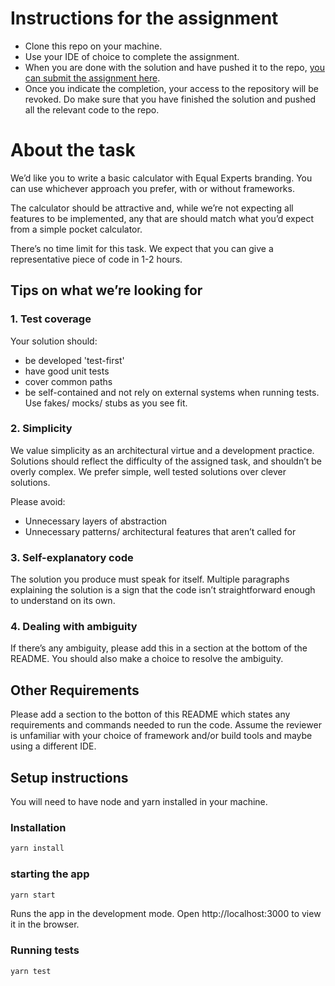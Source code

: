 # Instructions for the assignment
* Clone this repo on your machine.
* Use your IDE of choice to complete the assignment.
* When you are done with the solution and have pushed it to the repo, [you can submit the assignment here](https://app.snapcode.review/submission_links/845d2891-2ddb-4ab9-8b65-d9c896e52427).
* Once you indicate the completion, your access to the repository will be revoked. Do make sure that you have finished the solution and pushed all the relevant code to the repo.

# About the task

We’d like you to write a basic calculator with Equal Experts branding. You can use whichever approach you prefer, with or without frameworks.

The calculator should be attractive and, while we’re not expecting all features to be implemented, any that are should match what you’d expect from a simple pocket calculator.

There’s no time limit for this task. We expect that you can give a representative piece of code in 1-2 hours.

## Tips on what we’re looking for

### 1. Test coverage

Your solution should:

- be developed 'test-first'
- have good unit tests
- cover common paths
- be self-contained and not rely on external systems when running tests. Use fakes/ mocks/ stubs as you see fit.

### 2. Simplicity

We value simplicity as an architectural virtue and a development practice. Solutions should reflect the difficulty of the assigned task, and shouldn’t be overly complex. We prefer simple, well tested solutions over clever solutions.

Please avoid:
- Unnecessary layers of abstraction
- Unnecessary patterns/ architectural features that aren’t called for

### 3. Self-explanatory code

The solution you produce must speak for itself. Multiple paragraphs explaining the solution is a sign that the code isn’t straightforward enough to understand on its own.

### 4. Dealing with ambiguity

If there’s any ambiguity, please add this in a section at the bottom of the README. You should also make a choice to resolve the ambiguity.
    
## Other Requirements

Please add a section to the botton of this README which states any requirements and commands needed to run the code. Assume the reviewer is unfamiliar with your choice of framework and/or build tools and maybe using a different IDE.


## Setup instructions

You will need to have node and yarn installed in your machine.
### Installation


```sh
yarn install
```


### starting the app

```sh
yarn start
```
Runs the app in the development mode.
Open http://localhost:3000 to view it in the browser.

### Running tests
```sh
yarn test
```

